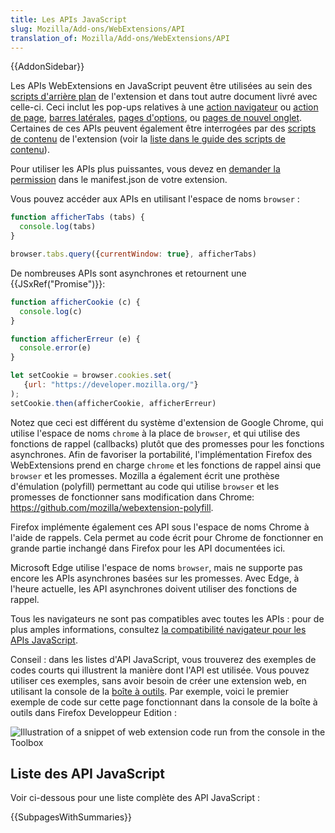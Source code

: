 ```yaml
---
title: Les APIs JavaScript
slug: Mozilla/Add-ons/WebExtensions/API
translation_of: Mozilla/Add-ons/WebExtensions/API
---
```


{{AddonSidebar}}

Les APIs WebExtensions en JavaScript peuvent être utilisées au sein des [scripts d'arrière plan](/fr/Add-ons/WebExtensions/Anatomy_of_a_WebExtension) de l'extension et dans tout autre document livré avec celle-ci. Ceci inclut les pop-ups relatives à une [action navigateur](/fr/Add-ons/WebExtensions/user_interface/Browser_action) ou [action de page](/fr/Add-ons/WebExtensions/user_interface/Page_actions), [barres latérales](/fr/Add-ons/WebExtensions/user_interface/barres_laterales), [pages d'options](/fr/Add-ons/WebExtensions/user_interface/Options_pages), ou [pages de nouvel onglet](/fr/Add-ons/WebExtensions/manifest.json/chrome_url_overrides). Certaines de ces APIs peuvent également être interrogées par des [scripts de contenu](/fr/Add-ons/WebExtensions/Anatomy_of_a_WebExtension#Content_scripts) de l'extension (voir la [liste dans le guide des scripts de contenu](/fr/Add-ons/WebExtensions/Content_scripts#WebExtension_APIs)).

Pour utiliser les APIs plus puissantes, vous devez en [demander la permission](/fr/Add-ons/WebExtensions/manifest.json/permissions) dans le manifest.json de votre extension.

Vous pouvez accéder aux APIs en utilisant l'espace de noms `browser` :

```js
function afficherTabs (tabs) {
  console.log(tabs)
}

browser.tabs.query({currentWindow: true}, afficherTabs)
```

De nombreuses APIs sont asynchrones et retournent une {{JSxRef("Promise")}}:

```js
function afficherCookie (c) {
  console.log(c)
}

function afficherErreur (e) {
  console.error(e)
}

let setCookie = browser.cookies.set(
   {url: "https://developer.mozilla.org/"}
);
setCookie.then(afficherCookie, afficherErreur)
```

Notez que ceci est différent du système d'extension de Google Chrome, qui utilise l'espace de noms `chrome` à la place de `browser`, et qui utilise des fonctions de rappel (callbacks) plutôt que des promesses pour les fonctions asynchrones. Afin de favoriser la portabilité, l'implémentation Firefox des WebExtensions prend en charge `chrome` et les fonctions de rappel ainsi que `browser` et les promesses. Mozilla a également écrit une prothèse d'émulation (polyfill) permettant au code qui utilise `browser` et les promesses de fonctionner sans modification dans Chrome: <https://github.com/mozilla/webextension-polyfill>.

Firefox implémente également ces API sous l'espace de noms Chrome à l'aide de rappels. Cela permet au code écrit pour Chrome de fonctionner en grande partie inchangé dans Firefox pour les API documentées ici.

Microsoft Edge utilise l'espace de noms `browser`, mais ne supporte pas encore les APIs asynchrones basées sur les promesses. Avec Edge, à l'heure actuelle, les API asynchrones doivent utiliser des fonctions de rappel.

Tous les navigateurs ne sont pas compatibles avec toutes les APIs : pour de plus amples informations, consultez [la compatibilité navigateur pour les APIs JavaScript](/fr/Add-ons/WebExtensions/prise_en_charge_du_navigateur_pour_les_api_javascript).

Conseil : dans les listes d'API JavaScript, vous trouverez des exemples de codes courts qui illustrent la manière dont l'API est utilisée. Vous pouvez utiliser ces exemples, sans avoir besoin de créer une extension web, en utilisant la console de la [boîte à outils](https://extensionworkshop.com/documentation/develop/debugging/#developer-tools-toolbox). Par exemple, voici le premier exemple de code sur cette page fonctionnant dans la console de la boîte à outils dans Firefox Developpeur Edition :

![Illustration of a snippet of web extension code run from the console in the Toolbox](javaScript_exercised_in_console.jpg)

## Liste des API JavaScript

Voir ci-dessous pour une liste complète des API JavaScript :

{{SubpagesWithSummaries}}
